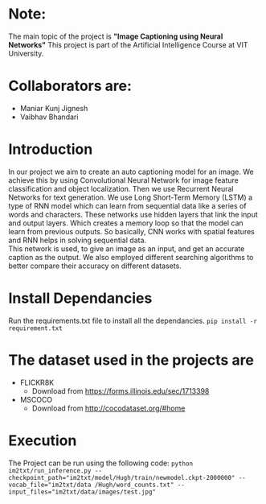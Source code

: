 # Note:
The main topic of the project is <b>"Image Captioning using Neural Networks"</b>
This project is part of the Artificial Intelligence Course at VIT University.

# Collaborators are:
* Maniar Kunj Jignesh
* Vaibhav Bhandari

# Introduction
In our project we aim to create an auto captioning model for an image. We achieve this by using Convolutional Neural Network for image feature classification and object localization. Then we use Recurrent Neural Networks for text generation. We use Long Short-Term Memory (LSTM) a type of RNN model which can learn from sequential data like a series of words and characters. These networks use hidden layers that link the input and output layers. Which creates a memory loop so that the model can learn from previous outputs. So basically, CNN works with spatial features and RNN helps in solving sequential data.  
This network is used, to give an image as an input, and get an accurate caption as the output. We also employed different searching algorithms to better compare their accuracy on different datasets.

# Install Dependancies
Run the requirements.txt file to install all the dependancies.
`pip install -r requirement.txt`

# The dataset used in the projects are
* FLICKR8K
    * Download from https://forms.illinois.edu/sec/1713398
* MSCOCO
    * Download from http://cocodataset.org/#home
    
    
    
# Execution
The Project can be run using the following code:
`python im2txt/run_inference.py --checkpoint_path="im2txt/model/Hugh/train/newmodel.ckpt-2000000" --vocab_file="im2txt/data
/Hugh/word_counts.txt" --input_files="im2txt/data/images/test.jpg"`
